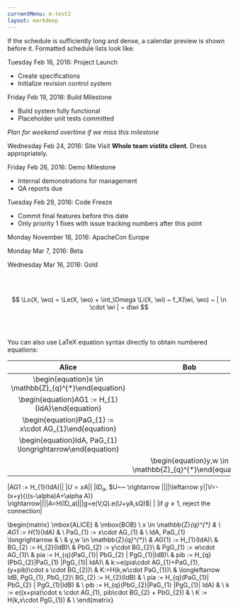 ```yaml
---
currentMenu: m-test2
layout: markdeep
---
```


<markdeep>
If the schedule is sufficiently long and dense, a calendar preview
is shown before it. Formatted schedule lists
look like:

Tuesday Feb 16, 2016: Project Launch
 - Create specifications
 - Initialize revision control system

Friday Feb 19, 2016: Build Milestone
 - Build system fully functional
 - Placeholder unit tests committed

 _Plan for weekend overtime if we miss this milestone_

Wednesday Feb 24, 2016: Site Visit
 **Whole team vistits client**. Dress appropriately.

Friday Feb 26, 2016: Demo Milestone
 - Internal demonstrations for management
 - QA reports due

Tuesday Feb 29, 2016: Code Freeze
 - Commit final features before this date
 - Only priority 1 fixes with issue tracking numbers
   after this point

Monday November 18, 2016: ApacheCon Europe

Monday Mar 7, 2016: Beta

Wednesday Mar 16, 2016: Gold

</markdeep>
<br></br>


<markdeep>

$$ \Lo(X, \wo) = \Le(X, \wo) + \int_\Omega \Li(X, \wi) ~ f_X(\wi, \wo) ~ | \n \cdot \wi | ~ d\wi $$

</markdeep>
<br></br>


You can also use LaTeX equation syntax directly to obtain numbered
equations:

</markdeep>

|Alice|Bob|
|:----------------------:|:----------------------:|
|\begin{equation}x \in \mathbb{Z}_{q}^{*}\end{equation}||
|\begin{equation}AG1 := H_{1}(IdA)\end{equation}||
|\begin{equation}PaG_{1} := x\cdot AG_{1}\end{equation}||
|\begin{equation}IdA, PaG_{1} \longrightarrow\end{equation}||
||\begin{equation}y,w \in \mathbb{Z}_{q}^{*}\end{equation}|



|AG1 := H_{1}(IdA)||
|$U=x{A}$||
|$ID_a$, $U~~ \rightarrow  $||
| |$\leftarrow y$|
|$V=-(x+y){((s-\alpha)A+\alpha A)} \rightarrow$||
| |$A=H(ID_a)$|
| |$g=e(V,Q).e(U+yA,sQ)$|
| |if $g \ne 1$, reject the connection|


\begin{matrix}
\mbox{ALICE} & \mbox{BOB} \\
x \in \mathbb{Z}_{q}^{*} & \\
AG1 := H_{1}(IdA) & \\
PaG_{1} := x\cdot AG_{1} & \\
IdA, PaG_{1} \longrightarrow & \\
&  y,w \in \mathbb{Z}_{q}^{*}\\
&  AG_{1} := H_{1}(IdA)\\
&  BG_{2} := H_{2}(IdB)\\
& PbG_{2} := y\cdot BG_{2}\\
& PgG_{1} := w\cdot AG_{1}\\
& pia := H_{q}(PaG_{1}\| PbG_{2} \| PgG_{1}\|IdB)\\
& pib := H_{q}(PbG_{2}\|PaG_{1} \|PgG_{1}\| IdA)\\
& k:=e(pia\cdot AG_{1}+PaG_{1},(y+pib)\cdot s \cdot BG_{2})\\
& K:=H(k,w\cdot PaG_{1})\\
& \longleftarrow IdB, PgG_{1}, PbG_{2}\\
BG_{2} := H_{2}(IdB) & \\
pia := H_{q}(PaG_{1}\| PbG_{2} \| PgG_{1}\|IdB) & \\
pib := H_{q}(PbG_{2}\|PaG_{1} \|PgG_{1}\| IdA) & \\
k := e((x+pia)\cdot s \cdot AG_{1}, pib\cdot BG_{2} + PbG_{2}) & \\
K := H(k,x\cdot PgG_{1}) & \\
\end{matrix}

</markdeep>
<br></br>

<script>window.markdeepOptions = {mode: 'html'};</script>
<script src="markdeep.min.js"></script>
<script src="https://casual-effects.com/markdeep/latest/markdeep.min.js"></script>
